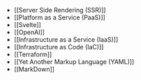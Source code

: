 - [[Server Side Rendering (SSR)]]
- [[Platform as a Service (PaaS)]]
- [[Svelte]]
- [[OpenAI]]
- [[Infrastructure as a Service (IaaS)]]
- [[Infrastructure as Code (IaC)]]
- [[Terraform]]
- [[Yet Another Markup Language (YAML)]]
- [[MarkDown]]